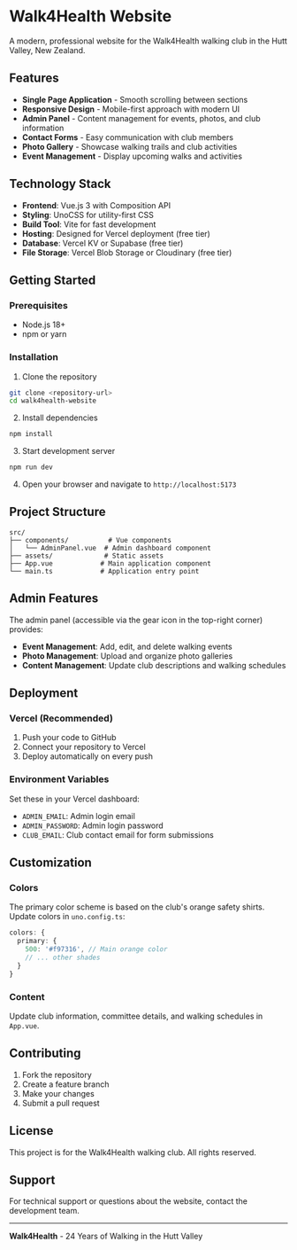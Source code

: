 # Walk4Health Website

A modern, professional website for the Walk4Health walking club in the Hutt Valley, New Zealand.

## Features

- **Single Page Application** - Smooth scrolling between sections
- **Responsive Design** - Mobile-first approach with modern UI
- **Admin Panel** - Content management for events, photos, and club information
- **Contact Forms** - Easy communication with club members
- **Photo Gallery** - Showcase walking trails and club activities
- **Event Management** - Display upcoming walks and activities

## Technology Stack

- **Frontend**: Vue.js 3 with Composition API
- **Styling**: UnoCSS for utility-first CSS
- **Build Tool**: Vite for fast development
- **Hosting**: Designed for Vercel deployment (free tier)
- **Database**: Vercel KV or Supabase (free tier)
- **File Storage**: Vercel Blob Storage or Cloudinary (free tier)

## Getting Started

### Prerequisites

- Node.js 18+ 
- npm or yarn

### Installation

1. Clone the repository
```bash
git clone <repository-url>
cd walk4health-website
```

2. Install dependencies
```bash
npm install
```

3. Start development server
```bash
npm run dev
```

4. Open your browser and navigate to `http://localhost:5173`

## Project Structure

```
src/
├── components/          # Vue components
│   └── AdminPanel.vue  # Admin dashboard component
├── assets/             # Static assets
├── App.vue            # Main application component
└── main.ts            # Application entry point
```

## Admin Features

The admin panel (accessible via the gear icon in the top-right corner) provides:

- **Event Management**: Add, edit, and delete walking events
- **Photo Management**: Upload and organize photo galleries
- **Content Management**: Update club descriptions and walking schedules

## Deployment

### Vercel (Recommended)

1. Push your code to GitHub
2. Connect your repository to Vercel
3. Deploy automatically on every push

### Environment Variables

Set these in your Vercel dashboard:
- `ADMIN_EMAIL`: Admin login email
- `ADMIN_PASSWORD`: Admin login password
- `CLUB_EMAIL`: Club contact email for form submissions

## Customization

### Colors
The primary color scheme is based on the club's orange safety shirts. Update colors in `uno.config.ts`:

```typescript
colors: {
  primary: {
    500: '#f97316', // Main orange color
    // ... other shades
  }
}
```

### Content
Update club information, committee details, and walking schedules in `App.vue`.

## Contributing

1. Fork the repository
2. Create a feature branch
3. Make your changes
4. Submit a pull request

## License

This project is for the Walk4Health walking club. All rights reserved.

## Support

For technical support or questions about the website, contact the development team.

---

**Walk4Health** - 24 Years of Walking in the Hutt Valley
